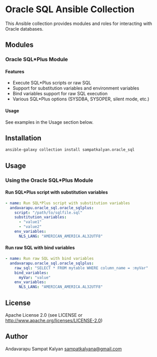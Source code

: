 # Oracle SQL Ansible Collection

This Ansible collection provides modules and roles for interacting with Oracle databases.

## Modules

### Oracle SQL*Plus Module

#### Features

- Execute SQL*Plus scripts or raw SQL
- Support for substitution variables and environment variables
- Bind variables support for raw SQL execution
- Various SQL*Plus options (SYSDBA, SYSOPER, silent mode, etc.)

#### Usage

See examples in the Usage section below.

## Installation

```bash
ansible-galaxy collection install sampatkalyan.oracle_sql
```

## Usage

### Using the Oracle SQL*Plus Module

#### Run SQL*Plus script with substitution variables

```yaml
- name: Run SQL*Plus script with substitution variables
  andavarapu.oracle_sql.oracle_sqlplus:
    script: "/path/to/sqlfile.sql"
    substitution_variables:
      - "value1"
      - "value2"
    env_variables:
      NLS_LANG: "AMERICAN_AMERICA.AL32UTF8"
```

#### Run raw SQL with bind variables

```yaml
- name: Run raw SQL with bind variables
  andavarapu.oracle_sql.oracle_sqlplus:
    raw_sql: "SELECT * FROM mytable WHERE column_name = :myVar"
    bind_variables:
      myVar: "value"
    env_variables:
      NLS_LANG: "AMERICAN_AMERICA.AL32UTF8"
```

## License

Apache License 2.0 (see LICENSE or http://www.apache.org/licenses/LICENSE-2.0)

## Author

Andavarapu Sampat Kalyan <sampatkalyana@gmail.com>
